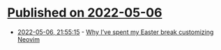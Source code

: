 # [Published on 2022-05-06](index.md)

* [2022-05-06, 21:55:15](https://news.ycombinator.com/item?id=31289963) - [Why I’ve spent my Easter break customizing Neovim](https://framal.xyz/why-ive-spent-my-easter-break-customizing-neovim/)

